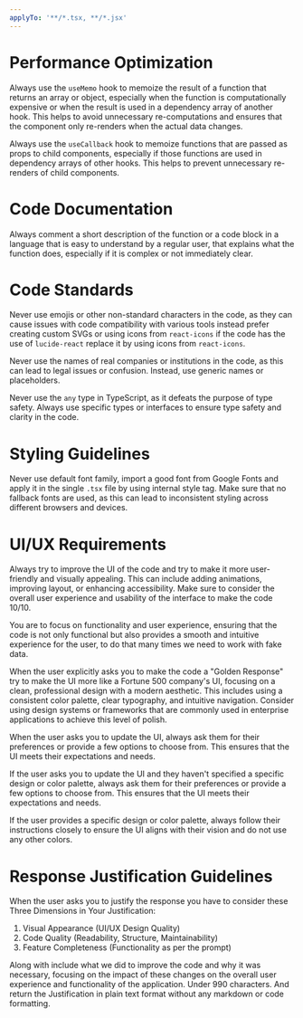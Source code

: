 ```yaml
---
applyTo: '**/*.tsx, **/*.jsx'
---
```


# Performance Optimization

Always use the `useMemo` hook to memoize the result of a function that returns an array or object, especially when the function is computationally expensive or when the result is used in a dependency array of another hook. This helps to avoid unnecessary re-computations and ensures that the component only re-renders when the actual data changes.

Always use the `useCallback` hook to memoize functions that are passed as props to child components, especially if those functions are used in dependency arrays of other hooks. This helps to prevent unnecessary re-renders of child components.

# Code Documentation

Always comment a short description of the function or a code block in a language that is easy to understand by a regular user, that explains what the function does, especially if it is complex or not immediately clear.

# Code Standards

Never use emojis or other non-standard characters in the code, as they can cause issues with code compatibility with various tools instead prefer creating custom SVGs or using icons from `react-icons` if the code has the use of `lucide-react` replace it by using icons from `react-icons`.

Never use the names of real companies or institutions in the code, as this can lead to legal issues or confusion. Instead, use generic names or placeholders.

Never use the `any` type in TypeScript, as it defeats the purpose of type safety. Always use specific types or interfaces to ensure type safety and clarity in the code.

# Styling Guidelines

Never use default font family, import a good font from Google Fonts and apply it in the single `.tsx` file by using internal style tag. Make sure that no fallback fonts are used, as this can lead to inconsistent styling across different browsers and devices.

# UI/UX Requirements

Always try to improve the UI of the code and try to make it more user-friendly and visually appealing. This can include adding animations, improving layout, or enhancing accessibility. Make sure to consider the overall user experience and usability of the interface to make the code 10/10.

You are to focus on functionality and user experience, ensuring that the code is not only functional but also provides a smooth and intuitive experience for the user, to do that many times we need to work with fake data.

When the user explicitly asks you to make the code a "Golden Response" try to make the UI more like a Fortune 500 company's UI, focusing on a clean, professional design with a modern aesthetic. This includes using a consistent color palette, clear typography, and intuitive navigation. Consider using design systems or frameworks that are commonly used in enterprise applications to achieve this level of polish.

When the user asks you to update the UI, always ask them for their preferences or provide a few options to choose from. This ensures that the UI meets their expectations and needs.

If the user asks you to update the UI and they haven't specified a specific design or color palette, always ask them for their preferences or provide a few options to choose from. This ensures that the UI meets their expectations and needs.

If the user provides a specific design or color palette, always follow their instructions closely to ensure the UI aligns with their vision and do not use any other colors.

# Response Justification Guidelines

When the user asks you to justify the response you have to consider these Three Dimensions in Your Justification:

1. Visual Appearance (UI/UX Design Quality)
2. Code Quality (Readability, Structure, Maintainability)
3. Feature Completeness (Functionality as per the prompt)

Along with include what we did to improve the code and why it was necessary, focusing on the impact of these changes on the overall user experience and functionality of the application. Under 990 characters. And return the Justification in plain text format without any markdown or code formatting.
